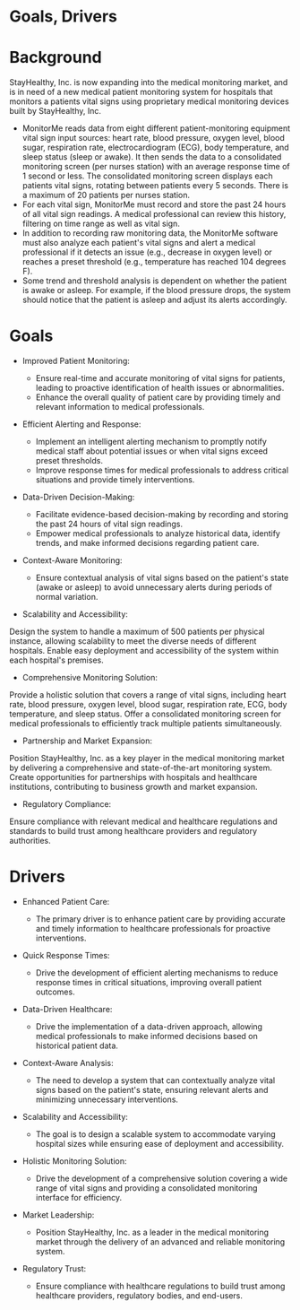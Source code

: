 # Goals, Drivers

# Background

StayHealthy, Inc. is now expanding into the medical monitoring market, and is in need of a new medical patient monitoring system for hospitals that monitors a patients vital signs using proprietary medical monitoring devices built by StayHealthy, Inc.
 
- MonitorMe reads data from eight different patient-monitoring equipment vital sign input sources: heart rate, blood pressure, oxygen level, blood sugar, respiration rate, electrocardiogram (ECG), body temperature, and sleep status (sleep or awake). It then sends the data to a consolidated monitoring screen (per nurses station) with an average response time of 1 second or less. The consolidated monitoring screen displays each patients vital signs, rotating between patients every 5 seconds. There is a maximum of 20 patients per nurses station.
- For each vital sign, MonitorMe must record and store the past 24 hours of all vital sign readings. A medical professional can review this history, filtering on time range as well as vital sign.
- In addition to recording raw monitoring data, the MonitorMe software must also analyze each patient's vital signs and alert a medical professional if it detects an issue (e.g., decrease in oxygen level) or reaches a preset threshold (e.g., temperature has reached 104 degrees F).
- Some trend and threshold analysis is dependent on whether the patient is awake or asleep. For example, if the blood pressure drops, the system should notice that the patient is asleep and adjust its alerts accordingly.

# Goals

- Improved Patient Monitoring:

    - Ensure real-time and accurate monitoring of vital signs for patients, leading to proactive identification of health issues or abnormalities.
    - Enhance the overall quality of patient care by providing timely and relevant information to medical professionals.

-   Efficient Alerting and Response:

    -   Implement an intelligent alerting mechanism to promptly notify medical staff about potential issues or when vital signs exceed preset thresholds.
    -   Improve response times for medical professionals to address critical situations and provide timely interventions.

-   Data-Driven Decision-Making:

    -   Facilitate evidence-based decision-making by recording and storing the past 24 hours of vital sign readings.
    -   Empower medical professionals to analyze historical data, identify trends, and make informed decisions regarding patient care.

-   Context-Aware Monitoring:

    -   Ensure contextual analysis of vital signs based on the patient's state (awake or asleep) to avoid unnecessary alerts during periods of normal variation.

-   Scalability and Accessibility:

Design the system to handle a maximum of 500 patients per physical instance, allowing scalability to meet the diverse needs of different hospitals.
Enable easy deployment and accessibility of the system within each hospital's premises.

-   Comprehensive Monitoring Solution:

Provide a holistic solution that covers a range of vital signs, including heart rate, blood pressure, oxygen level, blood sugar, respiration rate, ECG, body temperature, and sleep status.
Offer a consolidated monitoring screen for medical professionals to efficiently track multiple patients simultaneously.

-   Partnership and Market Expansion:

Position StayHealthy, Inc. as a key player in the medical monitoring market by delivering a comprehensive and state-of-the-art monitoring system.
Create opportunities for partnerships with hospitals and healthcare institutions, contributing to business growth and market expansion.

-   Regulatory Compliance:

Ensure compliance with relevant medical and healthcare regulations and standards to build trust among healthcare providers and regulatory authorities.

# Drivers

-   Enhanced Patient Care:

    -   The primary driver is to enhance patient care by providing accurate and timely information to healthcare professionals for proactive interventions.

-   Quick Response Times:

    -   Drive the development of efficient alerting mechanisms to reduce response times in critical situations, improving overall patient outcomes.

-   Data-Driven Healthcare:

    -   Drive the implementation of a data-driven approach, allowing medical professionals to make informed decisions based on historical patient data.

-   Context-Aware Analysis:

    -   The need to develop a system that can contextually analyze vital signs based on the patient's state, ensuring relevant alerts and minimizing unnecessary interventions.

-   Scalability and Accessibility:

    -   The goal is to design a scalable system to accommodate varying hospital sizes while ensuring ease of deployment and accessibility.

-   Holistic Monitoring Solution:

    -   Drive the development of a comprehensive solution covering a wide range of vital signs and providing a consolidated monitoring interface for efficiency.

-   Market Leadership:

    -   Position StayHealthy, Inc. as a leader in the medical monitoring market through the delivery of an advanced and reliable monitoring system.

-   Regulatory Trust:

    -   Ensure compliance with healthcare regulations to build trust among healthcare providers, regulatory bodies, and end-users.
